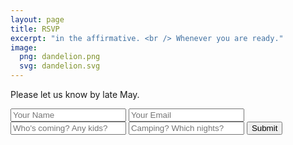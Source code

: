 ```yaml
---
layout: page
title: RSVP
excerpt: "in the affirmative. <br /> Whenever you are ready."
image:
  png: dandelion.png
  svg: dandelion.svg
---
```



Please let us know by late May.

 <div markdown="0">
 <form accept-charset="UTF-8" action="https://formkeep.com/f/5e02bf18aaa7" method="POST">
   <input type="text" name="name" placeholder="Your Name">
   <input type="email" name="email" placeholder="Your Email">
   <input type="text" name="who" placeholder="Who's coming? Any kids?">
   <input type="text" name="camping" placeholder="Camping? Which nights?">
   <input type="hidden" name="utf8" value="✓">
   <button class="btn btn-danger" type="submit">Submit</button>
 </form>

</div>
